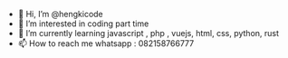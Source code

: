 - 👋 Hi, I’m @hengkicode
- 👀 I’m interested in coding part time 
- 🌱 I’m currently learning javascript , php , vuejs, html, css, python, rust
- 📫 How to reach me whatsapp : 082158766777
